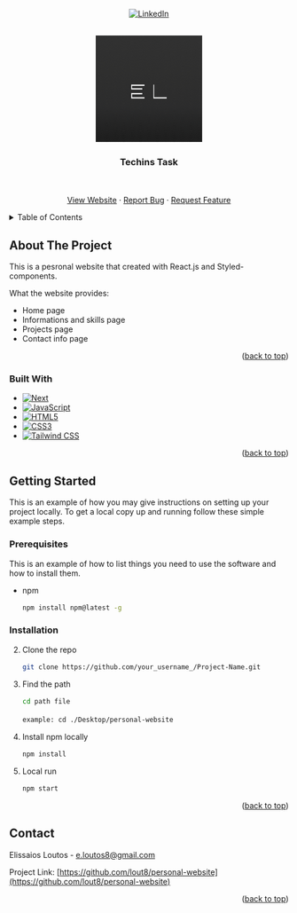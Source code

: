 
<!-- PROJECT SHIELDS -->
<!--
*** I'm using markdown "reference style" links for readability.
*** Reference links are enclosed in brackets [ ] instead of parentheses ( ).
*** See the bottom of this document for the declaration of the reference variables
*** for contributors-url, forks-url, etc. This is an optional, concise syntax you may use.
*** https://www.markdownguide.org/basic-syntax/#reference-style-links
-->
<div align="center">
  
  [![LinkedIn][linkedin-shield]][linkedin-url]
  
</div>



<!-- PROJECT LOGO -->
<br />
<div align="center">
  <a href="https://github.com/lout8/techins-task">
    <img src="app/opengraph-image.jpg" alt="Logo" width="192" height="192">
  </a>

  <h3 align="center">Techins Task</h3>

  <p align="center">
    <br />
    <br />
    <a href="https://elissaios-loutos.netlify.app/projects">View Website</a>
    ·
    <a href="https://github.com/lout8/techins-task/issues">Report Bug</a>
    ·
    <a href="https://github.com/lout8/techins-task/issues">Request Feature</a>
  </p>
</div>



<!-- TABLE OF CONTENTS -->
<details>
  <summary>Table of Contents</summary>
  <ol>
    <li>
      <a href="#about-the-project">About The Project</a>
      <ul>
        <li><a href="#built-with">Built With</a></li>
      </ul>
    </li>
    <li>
      <a href="#getting-started">Getting Started</a>
      <ul>
        <li><a href="#prerequisites">Prerequisites</a></li>
        <li><a href="#installation">Installation</a></li>
      </ul>
    </li>
    <li><a href="#license">License</a></li>
    <li><a href="#contact">Contact</a></li>
  </ol>
</details>



<!-- ABOUT THE PROJECT -->
## About The Project

This is a pesronal website that created with React.js and Styled-components. 
 
What the website provides:
* Home page
* Informations and skills page
* Projects page
* Contact info page

<p align="right">(<a href="#top">back to top</a>)</p>



### Built With
  
  * [![Next][Next.js]][Next-url] 
  * [![JavaScript][JavaScript]][JavaScript-url]
  * [![HTML5][HTML5]][HTML5-url]
  * [![CSS3][CSS3]][CSS3-url]
  * [![Tailwind CSS][Tailwind-CSS]][Tailwind-CSS-url]
  

<p align="right">(<a href="#top">back to top</a>)</p>



<!-- GETTING STARTED -->
## Getting Started

This is an example of how you may give instructions on setting up your project locally.
To get a local copy up and running follow these simple example steps.

### Prerequisites

This is an example of how to list things you need to use the software and how to install them.
* npm
  ```sh
  npm install npm@latest -g
  ```

### Installation

2. Clone the repo
   ```sh
   git clone https://github.com/your_username_/Project-Name.git
   ```
3. Find the path
   ```sh
   cd path file
   
   example: cd ./Desktop/personal-website
   ```
4. Install npm locally
   ```sh
   npm install
   ```
5. Local run
   ```js
   npm start
   ```

<p align="right">(<a href="#top">back to top</a>)</p>


<!-- CONTACT -->
## Contact

Elissaios Loutos - e.loutos8@gmail.com

Project Link: [https://github.com/lout8/personal-website](https://github.com/lout8/personal-website)

<p align="right">(<a href="#top">back to top</a>)</p>


<!-- MARKDOWN LINKS & IMAGES -->
<!-- https://www.markdownguide.org/basic-syntax/#reference-style-links -->
[license-shield]: https://img.shields.io/github/license/othneildrew/Best-README-Template.svg?style=for-the-badge
[license-url]: https://github.com/lout8/personal-website/blob/master/LICENSE.txt
[linkedin-shield]: https://img.shields.io/badge/-LinkedIn-black.svg?style=for-the-badge&logo=linkedin&colorB=555
[linkedin-url]: https://www.linkedin.com/in/elissaios-loutos-695024227/

[Next.js]: https://img.shields.io/badge/Next-20232A?style=for-the-badge&logo=next.js&logoColor=f4f5f7
[Next-url]: https://nextjs.org/
[JavaScript]: https://img.shields.io/badge/JavaScript-323330?style=for-the-badge&logo=JavaScript&logoColor=F0DB4F
[JavaScript-url]: https://www.javascript.com
[HTML5]: https://img.shields.io/badge/HTML-e34c26?style=for-the-badge&logo=html5&logoColor=000000
[HTML5-url]: https://www.w3.org/html/
[CSS3]: https://img.shields.io/badge/CSS-264de4?style=for-the-badge&logo=css3&logoColor=000000
[CSS3-url]: https://www.w3.org/Style/CSS/Overview.en.html
[Tailwind-CSS]: https://img.shields.io/badge/styled%20components-20232A?style=for-the-badge&logo=tailwindcss&logoColor=#0284c7
[Tailwind-CSS-url]: https://tailwindcss.com/
